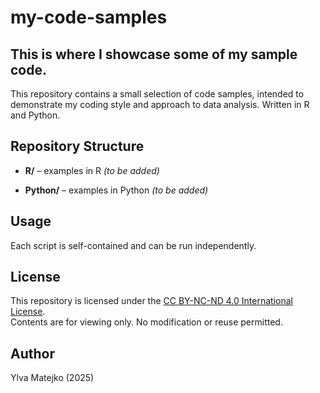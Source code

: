 # my-code-samples

## This is where I showcase some of my sample code.

This repository contains a small selection of code samples, intended to demonstrate my coding style and approach to data analysis. Written in R and Python.

## Repository Structure

- **R/** – examples in R *(to be added)* 

- **Python/** – examples in Python *(to be added)*

## Usage

Each script is self-contained and can be run independently.

## License
This repository is licensed under the [CC BY-NC-ND 4.0 International License](https://creativecommons.org/licenses/by-nc-nd/4.0/).  
Contents are for viewing only. No modification or reuse permitted.

## Author

Ylva Matejko (2025)
